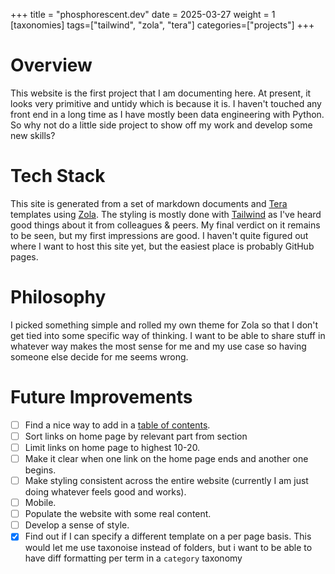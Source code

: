 +++
title = "phosphorescent.dev"
date = 2025-03-27
weight = 1
[taxonomies]
tags=["tailwind", "zola", "tera"]
categories=["projects"]
+++

# Overview

This website is the first project that I am documenting here. At present, it looks very primitive and untidy which is because it is. I haven't touched any front end in a long time as I have mostly been data engineering with Python. So why not do a little side project to show off my work and develop some new skills?

# Tech Stack

This site is generated from a set of markdown documents and [Tera](https://keats.github.io/tera) templates using [Zola](https://www.getzola.org/). The styling is mostly done with [Tailwind](https://tailwindcss.com/) as I've heard good things about it from colleagues & peers. My final verdict on it remains to be seen, but my first impressions are good. I haven't quite figured out where I want to host this site yet, but the easiest place is probably GitHub pages.

# Philosophy

I picked something simple and rolled my own theme for Zola so that I don't get tied into some specific way of thinking. I want to be able to share stuff in whatever way makes the most sense for me and my use case so having someone else decide for me seems wrong.

# Future Improvements

- [ ] Find a nice way to add in a [table of contents](https://www.getzola.org/documentation/content/table-of-contents/).
- [ ] Sort links on home page by relevant part from section
- [ ] Limit links on home page to highest 10-20.
- [ ] Make it clear when one link on the home page ends and another one begins.
- [ ] Make styling consistent across the entire website (currently I am just doing whatever feels good and works).
- [ ] Mobile.
- [ ] Populate the website with some real content.
- [ ] Develop a sense of style.
- [x] Find out if I can specify a different template on a per page basis. This would let me use taxonoise instead of folders, but i want to be able to have diff formatting per term in a `category` taxonomy
